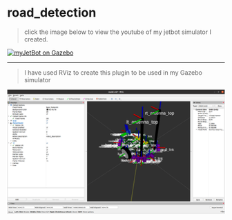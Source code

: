 # road_detection

> click the image below to view the youtube of my jetbot simulator I created.

[![myJetBot on Gazebo](https://i9.ytimg.com/vi/BkWa0NaW0dU/mq1.jpg?sqp=CMTD7_4F&rs=AOn4CLB7e05SI0gM-IdoxAd1ZsTSbdKOVw)](https://youtu.be/BkWa0NaW0dU)


<hr>

> I have used RViz to create this plugin to be used in my Gazebo simulator

![myJetBot creation](./images/myJetBot.png)
